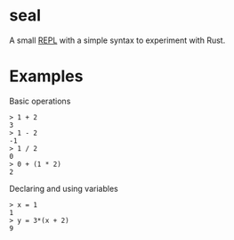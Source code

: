 # seal
A small [REPL](https://en.wikipedia.org/wiki/Read%E2%80%93eval%E2%80%93print_loop)
with a simple syntax to experiment with Rust.

# Examples
Basic operations
```
> 1 + 2
3
> 1 - 2
-1
> 1 / 2
0
> 0 + (1 * 2)
2
```

Declaring and using variables
```
> x = 1
1
> y = 3*(x + 2)
9
```
